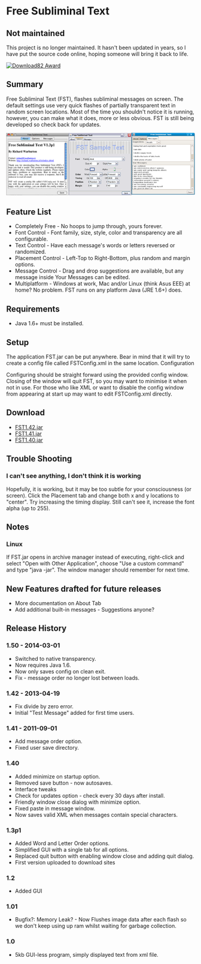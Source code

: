 # Free Subliminal Text

## Not maintained
This project is no longer maintained. It hasn't been updated in years, so I have put the
source code online, hoping someone will bring it back to life.

[![Download82 Award](http://www.download82.com/images/badges/download82-badge3.png)](http://www.download82.com)

## Summary
Free Subliminal Text (FST), flashes subliminal messages on screen. The default settings use very quick flashes of partially transparent text in random screen locations. Most of the time you shouldn't notice it is running, however, you can make what it does, more or less obvious. FST is still being developed so check back for updates.

![Screenshot](screenshot1.png)

## Feature List
* Completely Free - No hoops to jump through, yours forever.
* Font Control - Font family, size, style, color and transparency are all configurable.
* Text Control - Have each message's words or letters reversed or randomized.
* Placement Control - Left-Top to Right-Bottom, plus random and margin options.
* Message Control - Drag and drop suggestions are available, but any message inside Your Messages can be edited.
* Multiplatform - Windows at work, Mac and/or Linux (think Asus EEE) at home? No problem. FST runs on any platform Java (JRE 1.6+) does.

## Requirements
* Java 1.6+ must be installed.

## Setup
The application FST.jar can be put anywhere. Bear in mind that it will try to create a config file called FSTConfig.xml in the same location.
Configuration

Configuring should be straight forward using the provided config window. Closing of the window will quit FST, so you may want to minimise it when not in use. For those who like XML or want to disable the config window from appearing at start up may want to edit FSTConfig.xml directly.

## Download
* [FST1.42.jar](releases/FST1.42.jar)
* [FST1.41.jar](releases/FST1.41.jar)
* [FST1.40.jar](releases/FST1.40.jar)

## Trouble Shooting

### I can't see anything, I don't think it is working

Hopefully, it is working, but it may be too subtle for your consciousness (or screen). Click the Placement tab and change both x and y locations to "center". Try increasing the timing display. Still can't see it, increase the font alpha (up to 255).

## Notes

### Linux
If FST.jar opens in archive manager instead of executing, right-click and select "Open with Other Application", choose "Use a custom command" and type "java -jar". The window manager should remember for next time. 

## New Features drafted for future releases
* More documentation on About Tab
* Add additional built-in messages - Suggestions anyone?

## Release History
### 1.50 - 2014-03-01
* Switched to native transparency.
* Now requires Java 1.6.
* Now only saves config on clean exit.
* Fix - message order no longer lost between loads.

### 1.42 - 2013-04-19
* Fix divide by zero error.
* Initial "Test Message" added for first time users.

### 1.41 - 2011-09-01
* Add message order option.
* Fixed user save directory.

### 1.40
* Added minimize on startup option.
* Removed save button - now autosaves.
* Interface tweaks
* Check for updates option - check every 30 days after install.
* Friendly window close dialog with minimize option.
* Fixed paste in message window.
* Now saves valid XML when messages contain special characters.

### 1.3p1
* Added Word and Letter Order options.
* Simplified GUI with a single tab for all options.
* Replaced quit button with enabling window close and adding quit dialog.
* First version uploaded to download sites

### 1.2
* Added GUI

### 1.01
* Bugfix?: Memory Leak? - Now Flushes image data after each flash so we don't keep using up ram whilst waiting for garbage collection.

### 1.0
* 5kb GUI-less program, simply displayed text from xml file.